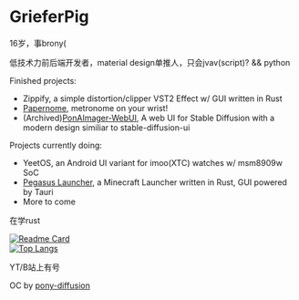 # GrieferPig

16岁，事brony(

低技术力前后端开发者，material design单推人，只会jvav(script)? && python

Finished projects:
- Zippify, a simple distortion/clipper VST2 Effect w/ GUI written in Rust
- [Papernome](https://github.com/GrieferPig/Papernome), metronome on your wrist!
- (Archived)[PonAImager-WebUI](https://github.com/GrieferPig/PonAImager-WebUI), A web UI for Stable Diffusion with a modern design similiar to stable-diffusion-ui

Projects currently doing: 
- YeetOS, an Android UI variant for imoo(XTC) watches w/ msm8909w SoC
- [Pegasus Launcher](https://github.com/GrieferPig/Pegasus), a Minecraft Launcher written in Rust, GUI powered by Tauri
- More to come

在学rust

[![Readme Card](https://github-readme-stats-one-bice.vercel.app/api?username=GrieferPig&bg_color=30,e96443,904e95&title_color=fff&text_color=fff&show_icons=true&include_all_commits=true&count_private=true&role=OWNER,ORGANIZATION_MEMBER,COLLABORATOR)](https://github.com/anuraghazra/github-readme-stats)  
[![Top Langs](https://github-readme-stats-one-bice.vercel.app/api/top-langs/?username=GrieferPig&layout=compact&role=OWNER,ORGANIZATION_MEMBER,COLLABORATOR)](https://github.com/anuraghazra/github-readme-stats)

YT/B站上有号

OC by [pony-diffusion](https://huggingface.co/AstraliteHeart/pony-diffusion)
